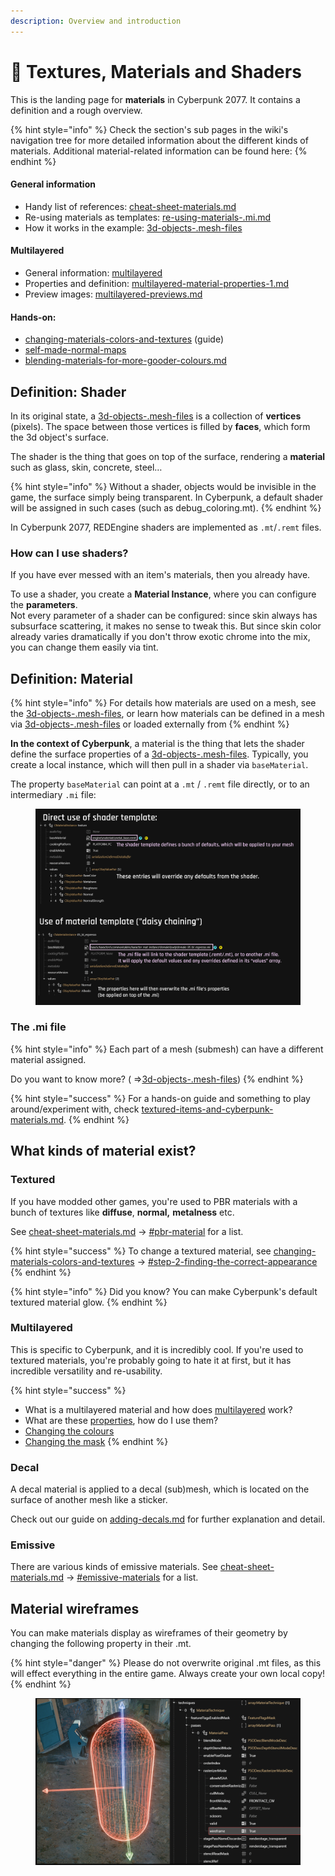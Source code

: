 ```yaml
---
description: Overview and introduction
---
```


# 🔮 Textures, Materials and Shaders

This is the landing page for **materials** in Cyberpunk 2077. It contains a definition and a rough overview.

{% hint style="info" %}
Check the section's sub pages in the wiki's navigation tree for more detailed information about the different kinds of materials. Additional material-related information can be found here:
{% endhint %}

#### General information

* Handy list of references: [cheat-sheet-materials.md](../references-lists-and-overviews/cheat-sheet-materials.md "mention")
* Re-using materials as templates: [re-using-materials-.mi.md](../files-and-what-they-do/materials/re-using-materials-.mi.md "mention")
* How it works in the example: [3d-objects-.mesh-files](../../for-mod-creators/files-and-what-they-do/3d-objects-.mesh-files "mention")

#### Multilayered

* General information: [multilayered](multilayered/ "mention")
* Properties and definition: [multilayered-material-properties-1.md](configuring-materials/multilayered-material-properties-1.md "mention")
* Preview images: [multilayered-previews.md](multilayered/multilayered-previews.md "mention")

#### Hands-on:

* [changing-materials-colors-and-textures](../../modding-guides/items-equipment/editing-existing-items/changing-materials-colors-and-textures/ "mention") (guide)
* [self-made-normal-maps](../../modding-guides/textures-and-luts/self-made-normal-maps/ "mention")
* [blending-materials-for-more-gooder-colours.md](multilayered/blending-materials-for-more-gooder-colours.md "mention")

## Definition: Shader

In its original state, a [3d-objects-.mesh-files](../../for-mod-creators/files-and-what-they-do/3d-objects-.mesh-files "mention") is a collection of **vertices** (pixels). The space between those vertices is filled by **faces**, which form the 3d object's surface.

The shader is the thing that goes on top of the surface, rendering a **material** such as glass, skin, concrete, steel…

{% hint style="info" %}
Without a shader, objects would be invisible in the game, the surface simply being transparent. In Cyberpunk, a default shader will be assigned in such cases (such as debug\_coloring.mt).
{% endhint %}

In Cyberpunk 2077, REDEngine shaders are implemented as `.mt`/`.remt` files.

### How can I use shaders?

If you have ever messed with an item's materials, then you already have.

To use a shader, you create a **Material Instance**, where you can configure the **parameters**.\
Not every parameter of a shader can be configured: since skin always has subsurface scattering, it makes no sense to tweak this. But since skin color already varies dramatically if you don't throw exotic chrome into the mix, you can change them easily via tint.

## Definition: Material

{% hint style="info" %}
For details how materials are used on a mesh, see the [3d-objects-.mesh-files](../../for-mod-creators/files-and-what-they-do/3d-objects-.mesh-files "mention"), or learn how materials can be defined in a mesh via [3d-objects-.mesh-files](../../for-mod-creators/files-and-what-they-do/3d-objects-.mesh-files#materialinstance-the-local-material "mention") or loaded externally from
{% endhint %}

**In the context of Cyberpunk**, a material is the thing that lets the shader define the surface properties of a [3d-objects-.mesh-files](../../for-mod-creators/files-and-what-they-do/3d-objects-.mesh-files "mention"). Typically, you create a local instance, which will then pull in a shader via `baseMaterial`.

The property `baseMaterial` can point at a `.mt` / `.remt` file directly, or to an intermediary `.mi` file:

<figure><img src="../../.gitbook/assets/materials_mt_and_mi.png" alt=""><figcaption></figcaption></figure>

### The .mi file

{% hint style="info" %}
Each part of a mesh (submesh) can have a different material assigned.

Do you want to know more? ( =>[3d-objects-.mesh-files](../../for-mod-creators/files-and-what-they-do/3d-objects-.mesh-files#chunkmaterials "mention"))
{% endhint %}

{% hint style="success" %}
For a hands-on guide and something to play around/experiment with, check [textured-items-and-cyberpunk-materials.md](../../modding-guides/textures-and-luts/textured-items-and-cyberpunk-materials.md "mention").
{% endhint %}

## What kinds of material exist?

### Textured

If you have modded other games, you're used to PBR materials with a bunch of textures like **diffuse**, **normal,** **metalness** etc.

See [cheat-sheet-materials.md](../references-lists-and-overviews/cheat-sheet-materials.md "mention") -> [#pbr-material](../references-lists-and-overviews/cheat-sheet-materials.md#pbr-material "mention") for a list.

{% hint style="success" %}
To change a textured material, see [changing-materials-colors-and-textures](../../modding-guides/items-equipment/editing-existing-items/changing-materials-colors-and-textures/ "mention") -> [#step-2-finding-the-correct-appearance](../../modding-guides/items-equipment/editing-existing-items/changing-materials-colors-and-textures/#step-2-finding-the-correct-appearance "mention")
{% endhint %}

{% hint style="info" %}
Did you know? You can make Cyberpunk's default textured material glow.
{% endhint %}

### Multilayered

This is specific to Cyberpunk, and it is incredibly cool. If you're used to textured materials, you're probably going to hate it at first, but it has incredible versatility and re-usability.

{% hint style="success" %}
* What is a multilayered material and how does [multilayered](multilayered/ "mention") work?
* What are these [properties](configuring-materials/multilayered-material-properties-1.md), how do I use them?
* [Changing the colours](../../modding-guides/items-equipment/editing-existing-items/changing-materials-colors-and-textures/#multilayered-material)
* [Changing the mask](../../modding-guides/textures-and-luts/custom-multilayermasks.md)
{% endhint %}

### Decal

A decal material is applied to a decal (sub)mesh, which is located on the surface of another mesh like a sticker.

Check out our guide on [adding-decals.md](../../modding-guides/items-equipment/editing-existing-items/adding-decals.md "mention") for further explanation and detail.

### Emissive

There are various kinds of emissive materials. See [cheat-sheet-materials.md](../references-lists-and-overviews/cheat-sheet-materials.md "mention") -> [#emissive-materials](../references-lists-and-overviews/cheat-sheet-materials.md#emissive-materials "mention") for a list.

## Material wireframes

You can make materials display as wireframes of their geometry by changing the following property in their .mt.

{% hint style="danger" %}
Please do not overwrite original .mt files, as this will effect everything in the entire game. Always create your own local copy!
{% endhint %}

<figure><img src="../../.gitbook/assets/materials_shaders_wireframe.png" alt=""><figcaption></figcaption></figure>
